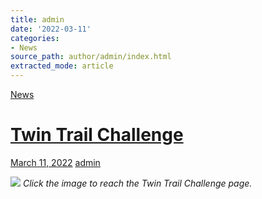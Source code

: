 ```yaml
---
title: admin
date: '2022-03-11'
categories:
- News
source_path: author/admin/index.html
extracted_mode: article
---
```

[News](category/news/)

# [Twin Trail Challenge](news/twin-trail-challenge/)

[March 11, 2022](news/twin-trail-challenge/) [admin](author/admin/)

[![](/assets/images/2022/03/Twin-Trail-banner-1024x999.jpg)](twin-trail-challenge/)
_Click the image to reach the Twin Trail Challenge page._
